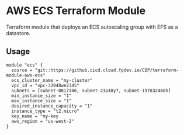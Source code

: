 # AWS ECS Terraform Module
Terraform module that deploys an ECS autoscaling group with EFS as a datastore.

## Usage
    module "ecs" {
      source = "git::https://github.cicd.cloud.fpdev.io/CDP/terraform-module-aws-ecs"
      ecs_cluster_name = "my-cluster"
      vpc_id = "vpc-32948we2345"
      subnets = [subnet-0817346, subnet-23p48y7, subnet-197832460h]
      min_instance_size = "1"
      max_instance_size = "1"
      desired_instance_capacity = "1"
      instance_type = "t2.micro"
      key_name = "my-key
      aws_region = "us-west-2"
    }

